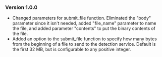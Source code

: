 ### Version 1.0.0
- Changed parameters for submit_file function.  Eliminated the "body" parameter since it isn't needed, added "file_name" parameter to name the file, and added parameter "contents" to put the binary contents of the file.
- Added an option to the submit_file function to specify how many bytes from the beginning of a file to send to the detection service.  Default is the first 32 MB, but is configurable to any positive integer.   